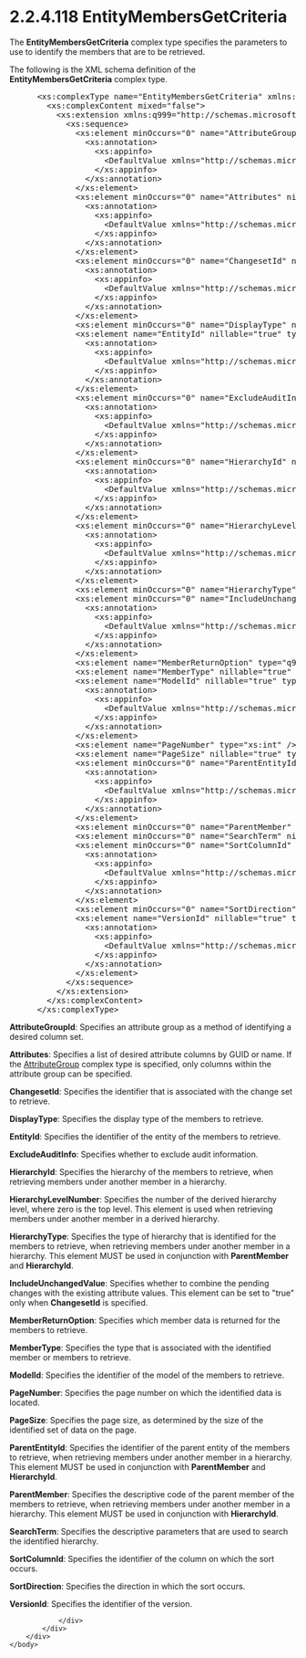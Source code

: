 <html dir="LTR" xmlns:mshelp="http://msdn.microsoft.com/mshelp" xmlns:ddue="http://ddue.schemas.microsoft.com/authoring/2003/5" xmlns:xlink="http://www.w3.org/1999/xlink" xmlns:tool="http://www.microsoft.com/tooltip">
    <head>
        <meta http-equiv="Content-Type" content="text/html; CHARSET=utf-8"></meta>
        <meta name="save" content="history"></meta>
        <title>2.2.4.118 EntityMembersGetCriteria</title>
        <xml>
            <mshelp:toctitle title="2.2.4.118 EntityMembersGetCriteria"></mshelp:toctitle>
            <mshelp:rltitle title="[MS-SSMDSWS-15]: EntityMembersGetCriteria"></mshelp:rltitle>
            <mshelp:keyword index="A" term="3aab2e12-edf5-4df7-9735-199e8276b47a"></mshelp:keyword>
            <mshelp:attr name="DCSext.ContentType" value="open specification"></mshelp:attr>
            <mshelp:attr name="AssetID" value="3aab2e12-edf5-4df7-9735-199e8276b47a"></mshelp:attr>
            <mshelp:attr name="TopicType" value="kbRef"></mshelp:attr>
            <mshelp:attr name="DCSext.Title" value="[MS-SSMDSWS-15]: EntityMembersGetCriteria" />
        </xml>
    </head>
    <body>
        <div id="header">
            <h1 class="heading">2.2.4.118 EntityMembersGetCriteria</h1>
        </div>
        <div id="mainSection">
            <div id="mainBody">
                <div id="allHistory" class="saveHistory"></div>
                <div id="sectionSection0" class="section" name="collapseableSection">
                    

<p>The <b>EntityMembersGetCriteria</b> complex type specifies
the parameters to use to identify the members that are to be retrieved.</p>

<p>The following is the XML schema definition of the <b>EntityMembersGetCriteria</b>
complex type.</p>

<dl>
<dd>
<div><pre> &lt;xs:complexType name=&quot;EntityMembersGetCriteria&quot; xmlns:xs=&quot;http://www.w3.org/2001/XMLSchema&quot;&gt;
   &lt;xs:complexContent mixed=&quot;false&quot;&gt;
     &lt;xs:extension xmlns:q999=&quot;http://schemas.microsoft.com/sqlserver/masterdataservices/2009/09&quot; base=&quot;q999:DataContractBase&quot;&gt;
       &lt;xs:sequence&gt;
         &lt;xs:element minOccurs=&quot;0&quot; name=&quot;AttributeGroupId&quot; nillable=&quot;true&quot; type=&quot;q999:Identifier&quot;&gt;
           &lt;xs:annotation&gt;
             &lt;xs:appinfo&gt;
               &lt;DefaultValue xmlns=&quot;http://schemas.microsoft.com/2003/10/Serialization/&quot; EmitDefaultValue=&quot;false&quot; /&gt;
             &lt;/xs:appinfo&gt;
           &lt;/xs:annotation&gt;
         &lt;/xs:element&gt;
         &lt;xs:element minOccurs=&quot;0&quot; name=&quot;Attributes&quot; nillable=&quot;true&quot; type=&quot;q999:ArrayOfIdentifier&quot;&gt;
           &lt;xs:annotation&gt;
             &lt;xs:appinfo&gt;
               &lt;DefaultValue xmlns=&quot;http://schemas.microsoft.com/2003/10/Serialization/&quot; EmitDefaultValue=&quot;false&quot; /&gt;
             &lt;/xs:appinfo&gt;
           &lt;/xs:annotation&gt;
         &lt;/xs:element&gt;
         &lt;xs:element minOccurs=&quot;0&quot; name=&quot;ChangesetId&quot; nillable=&quot;true&quot; type=&quot;q999:Identifier&quot;&gt;
           &lt;xs:annotation&gt;
             &lt;xs:appinfo&gt;
               &lt;DefaultValue xmlns=&quot;http://schemas.microsoft.com/2003/10/Serialization/&quot; EmitDefaultValue=&quot;false&quot; /&gt;
             &lt;/xs:appinfo&gt;
           &lt;/xs:annotation&gt;
         &lt;/xs:element&gt;
         &lt;xs:element minOccurs=&quot;0&quot; name=&quot;DisplayType&quot; nillable=&quot;true&quot; type=&quot;q999:DisplayType&quot; /&gt;
         &lt;xs:element name=&quot;EntityId&quot; nillable=&quot;true&quot; type=&quot;q999:Identifier&quot;&gt;
           &lt;xs:annotation&gt;
             &lt;xs:appinfo&gt;
               &lt;DefaultValue xmlns=&quot;http://schemas.microsoft.com/2003/10/Serialization/&quot; EmitDefaultValue=&quot;false&quot; /&gt;
             &lt;/xs:appinfo&gt;
           &lt;/xs:annotation&gt;
         &lt;/xs:element&gt;
         &lt;xs:element minOccurs=&quot;0&quot; name=&quot;ExcludeAuditInfo&quot; type=&quot;xs:boolean&quot;&gt;
           &lt;xs:annotation&gt;
             &lt;xs:appinfo&gt;
               &lt;DefaultValue xmlns=&quot;http://schemas.microsoft.com/2003/10/Serialization/&quot; EmitDefaultValue=&quot;false&quot; /&gt;
             &lt;/xs:appinfo&gt;
           &lt;/xs:annotation&gt;
         &lt;/xs:element&gt;
         &lt;xs:element minOccurs=&quot;0&quot; name=&quot;HierarchyId&quot; nillable=&quot;true&quot; type=&quot;q999:Identifier&quot;&gt;
           &lt;xs:annotation&gt;
             &lt;xs:appinfo&gt;
               &lt;DefaultValue xmlns=&quot;http://schemas.microsoft.com/2003/10/Serialization/&quot; EmitDefaultValue=&quot;false&quot; /&gt;
             &lt;/xs:appinfo&gt;
           &lt;/xs:annotation&gt;
         &lt;/xs:element&gt;
         &lt;xs:element minOccurs=&quot;0&quot; name=&quot;HierarchyLevelNumber&quot; nillable=&quot;true&quot; type=&quot;xs:int&quot;&gt;
           &lt;xs:annotation&gt;
             &lt;xs:appinfo&gt;
               &lt;DefaultValue xmlns=&quot;http://schemas.microsoft.com/2003/10/Serialization/&quot; EmitDefaultValue=&quot;false&quot; /&gt;
             &lt;/xs:appinfo&gt;
           &lt;/xs:annotation&gt;
         &lt;/xs:element&gt;
         &lt;xs:element minOccurs=&quot;0&quot; name=&quot;HierarchyType&quot; type=&quot;q999:HierarchyType&quot; /&gt;
         &lt;xs:element minOccurs=&quot;0&quot; name=&quot;IncludeUnchangedValue&quot; type=&quot;xs:boolean&quot;&gt;
           &lt;xs:annotation&gt;
             &lt;xs:appinfo&gt;
               &lt;DefaultValue xmlns=&quot;http://schemas.microsoft.com/2003/10/Serialization/&quot; EmitDefaultValue=&quot;false&quot; /&gt;
             &lt;/xs:appinfo&gt;
           &lt;/xs:annotation&gt;
         &lt;/xs:element&gt;
         &lt;xs:element name=&quot;MemberReturnOption&quot; type=&quot;q999:MemberReturnOption&quot; /&gt;
         &lt;xs:element name=&quot;MemberType&quot; nillable=&quot;true&quot; type=&quot;q999:MemberType&quot; /&gt;
         &lt;xs:element name=&quot;ModelId&quot; nillable=&quot;true&quot; type=&quot;q999:Identifier&quot;&gt;
           &lt;xs:annotation&gt;
             &lt;xs:appinfo&gt;
               &lt;DefaultValue xmlns=&quot;http://schemas.microsoft.com/2003/10/Serialization/&quot; EmitDefaultValue=&quot;false&quot; /&gt;
             &lt;/xs:appinfo&gt;
           &lt;/xs:annotation&gt;
         &lt;/xs:element&gt;
         &lt;xs:element name=&quot;PageNumber&quot; type=&quot;xs:int&quot; /&gt;
         &lt;xs:element name=&quot;PageSize&quot; nillable=&quot;true&quot; type=&quot;xs:int&quot; /&gt;
         &lt;xs:element minOccurs=&quot;0&quot; name=&quot;ParentEntityId&quot; nillable=&quot;true&quot; type=&quot;q999:Identifier&quot;&gt;
           &lt;xs:annotation&gt;
             &lt;xs:appinfo&gt;
               &lt;DefaultValue xmlns=&quot;http://schemas.microsoft.com/2003/10/Serialization/&quot; EmitDefaultValue=&quot;false&quot; /&gt;
             &lt;/xs:appinfo&gt;
           &lt;/xs:annotation&gt;
         &lt;/xs:element&gt;
         &lt;xs:element minOccurs=&quot;0&quot; name=&quot;ParentMember&quot; nillable=&quot;true&quot; type=&quot;xs:string&quot; /&gt;
         &lt;xs:element minOccurs=&quot;0&quot; name=&quot;SearchTerm&quot; nillable=&quot;true&quot; type=&quot;xs:string&quot; /&gt;
         &lt;xs:element minOccurs=&quot;0&quot; name=&quot;SortColumnId&quot; nillable=&quot;true&quot; type=&quot;q999:Identifier&quot;&gt;
           &lt;xs:annotation&gt;
             &lt;xs:appinfo&gt;
               &lt;DefaultValue xmlns=&quot;http://schemas.microsoft.com/2003/10/Serialization/&quot; EmitDefaultValue=&quot;false&quot; /&gt;
             &lt;/xs:appinfo&gt;
           &lt;/xs:annotation&gt;
         &lt;/xs:element&gt;
         &lt;xs:element minOccurs=&quot;0&quot; name=&quot;SortDirection&quot; type=&quot;q999:SortDirection&quot; /&gt;
         &lt;xs:element name=&quot;VersionId&quot; nillable=&quot;true&quot; type=&quot;q999:Identifier&quot;&gt;
           &lt;xs:annotation&gt;
             &lt;xs:appinfo&gt;
               &lt;DefaultValue xmlns=&quot;http://schemas.microsoft.com/2003/10/Serialization/&quot; EmitDefaultValue=&quot;false&quot; /&gt;
             &lt;/xs:appinfo&gt;
           &lt;/xs:annotation&gt;
         &lt;/xs:element&gt;
       &lt;/xs:sequence&gt;
     &lt;/xs:extension&gt;
   &lt;/xs:complexContent&gt;
 &lt;/xs:complexType&gt;
</pre></div>
</dd></dl>

<p><b>AttributeGroupId</b>: Specifies an attribute group
as a method of identifying a desired column set.</p>

<p><a id="_D04618A7_Topic"></a><b>Attributes</b>:
Specifies a list of desired attribute columns by GUID or name. If the <a href="b4dc7507-719a-4b7d-80a0-85fb4a07097b.html">AttributeGroup</a> complex
type is specified, only columns within the attribute group can be specified.</p>

<p><a id="_C9CE102D_Topic"></a><b>ChangesetId</b>:
Specifies the identifier that is associated with the change set to retrieve.</p>

<p><a id="_2E03B034_Topic"></a><b>DisplayType</b>:
Specifies the display type of the members to retrieve.</p>

<p><a id="_8662D60_Topic"></a><b>EntityId</b>:
Specifies the identifier of the entity of the members to retrieve.</p>

<p><a id="_49E0AB9_Topic"></a><b>ExcludeAuditInfo</b>:
Specifies whether to exclude audit information.</p>

<p><a id="_CF15D68C_Topic"></a><b>HierarchyId</b>:
Specifies the hierarchy of the members to retrieve, when retrieving members
under another member in a hierarchy.</p>

<p><a id="_620EE2CC_Topic"></a><b>HierarchyLevelNumber</b>:
Specifies the number of the derived hierarchy level, where zero is the top
level. This element is used when retrieving members under another member in a
derived hierarchy.</p>

<p><a id="_C5D80797_Topic"></a><b>HierarchyType</b>:
Specifies the type of hierarchy that is identified for the members to retrieve,
when retrieving members under another member in a hierarchy. This element MUST
be used in conjunction with <b>ParentMember</b> and <b>HierarchyId</b>.</p>

<p><a id="_F507EBD0_Topic"></a><b>IncludeUnchangedValue</b>:
Specifies whether to combine the pending changes with the existing attribute
values. This element can be set to &quot;true&quot; only when <b>ChangesetId</b>
is specified.</p>

<p><a id="_B6D7DDED_Topic"></a><b>MemberReturnOption</b>:
Specifies which member data is returned for the members to retrieve.</p>

<p><a id="_D97DCF2C_Topic"></a><b>MemberType</b>:
Specifies the type that is associated with the identified member or members to
retrieve.</p>

<p><a id="_98234406_Topic"></a><b>ModelId</b>:
Specifies the identifier of the model of the members to retrieve.</p>

<p><a id="_8A417D4_Topic"></a><b>PageNumber</b>:
Specifies the page number on which the identified data is located.</p>

<p><a id="_90BFB588_Topic"></a><b>PageSize</b>:
Specifies the page size, as determined by the size of the identified set of
data on the page.</p>

<p><a id="_4816F7F4_Topic"></a><b>ParentEntityId</b>:
Specifies the identifier of the parent entity of the members to retrieve, when
retrieving members under another member in a hierarchy. This element MUST be
used in conjunction with <b>ParentMember</b> and <b>HierarchyId</b>.</p>

<p><a id="_9D3B8708_Topic"></a><b>ParentMember</b>:
Specifies the descriptive code of the parent member of the members to retrieve,
when retrieving members under another member in a hierarchy. This element MUST
be used in conjunction with <b>HierarchyId</b>.</p>

<p><a id="_AF8560E0_Topic"></a><b>SearchTerm</b>:
Specifies the descriptive parameters that are used to search the identified
hierarchy.</p>

<p><a id="_16E52AA5_Topic"></a><b>SortColumnId</b>:
Specifies the identifier of the column on which the sort occurs.</p>

<p><a id="_78C60B83_Topic"></a><b>SortDirection</b>:
Specifies the direction in which the sort occurs.</p>

<p><a id="_4E4B6373_Topic"></a><b>VersionId</b>:
Specifies the identifier of the version.</p>


                </div>
            </div>
        </div>
    </body>
</html>